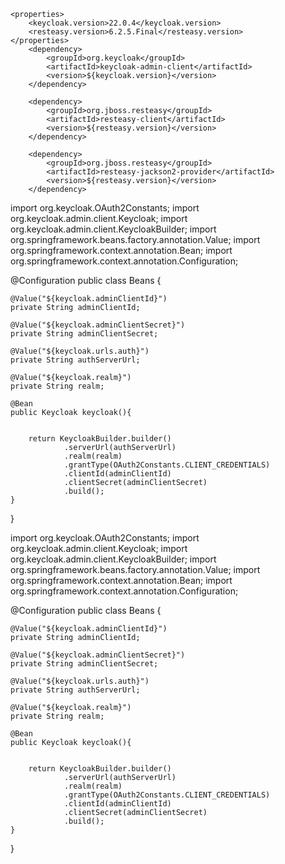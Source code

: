 	<properties>
		<keycloak.version>22.0.4</keycloak.version>
		<resteasy.version>6.2.5.Final</resteasy.version>
	</properties>
		<dependency>
			<groupId>org.keycloak</groupId>
			<artifactId>keycloak-admin-client</artifactId>
			<version>${keycloak.version}</version>
		</dependency>

		<dependency>
			<groupId>org.jboss.resteasy</groupId>
			<artifactId>resteasy-client</artifactId>
			<version>${resteasy.version}</version>
		</dependency>

		<dependency>
			<groupId>org.jboss.resteasy</groupId>
			<artifactId>resteasy-jackson2-provider</artifactId>
			<version>${resteasy.version}</version>
		</dependency>


import org.keycloak.OAuth2Constants;
import org.keycloak.admin.client.Keycloak;
import org.keycloak.admin.client.KeycloakBuilder;
import org.springframework.beans.factory.annotation.Value;
import org.springframework.context.annotation.Bean;
import org.springframework.context.annotation.Configuration;

@Configuration
public class Beans {

    @Value("${keycloak.adminClientId}")
    private String adminClientId;

    @Value("${keycloak.adminClientSecret}")
    private String adminClientSecret;

    @Value("${keycloak.urls.auth}")
    private String authServerUrl;

    @Value("${keycloak.realm}")
    private String realm;

    @Bean
    public Keycloak keycloak(){


        return KeycloakBuilder.builder()
                .serverUrl(authServerUrl)
                .realm(realm)
                .grantType(OAuth2Constants.CLIENT_CREDENTIALS)
                .clientId(adminClientId)
                .clientSecret(adminClientSecret)
                .build();
    }
}


import org.keycloak.OAuth2Constants;
import org.keycloak.admin.client.Keycloak;
import org.keycloak.admin.client.KeycloakBuilder;
import org.springframework.beans.factory.annotation.Value;
import org.springframework.context.annotation.Bean;
import org.springframework.context.annotation.Configuration;

@Configuration
public class Beans {

    @Value("${keycloak.adminClientId}")
    private String adminClientId;

    @Value("${keycloak.adminClientSecret}")
    private String adminClientSecret;

    @Value("${keycloak.urls.auth}")
    private String authServerUrl;

    @Value("${keycloak.realm}")
    private String realm;

    @Bean
    public Keycloak keycloak(){


        return KeycloakBuilder.builder()
                .serverUrl(authServerUrl)
                .realm(realm)
                .grantType(OAuth2Constants.CLIENT_CREDENTIALS)
                .clientId(adminClientId)
                .clientSecret(adminClientSecret)
                .build();
    }
}


